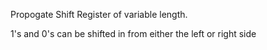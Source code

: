 Propogate Shift Register of variable length.

1's and 0's can be shifted in from either the left or right side
